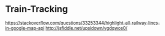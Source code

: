 # Train-Tracking

https://stackoverflow.com/questions/33253344/highlight-all-railway-lines-in-google-map-api
http://jsfiddle.net/upsidown/vgdqwos0/
